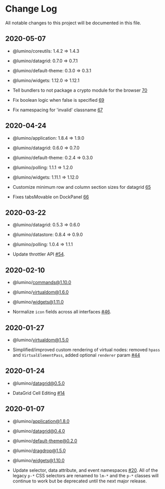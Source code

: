# Change Log

All notable changes to this project will be documented in this file.

## 2020-05-07

 - @lumino/coreutils: 1.4.2 => 1.4.3
 - @lumino/datagrid: 0.7.0 => 0.7.1
 - @lumino/default-theme: 0.3.0 => 0.3.1
 - @lumino/widgets: 1.12.0 => 1.12.1

- Tell bundlers to not package a crypto module for the browser [70](https://github.com/jupyterlab/lumino/pull/70)
- Fix boolean logic when false is specified [69](https://github.com/jupyterlab/lumino/pull/69)
- Fix namespacing for 'invalid' classname [67](https://github.com/jupyterlab/lumino/pull/67)


## 2020-04-24

 - @lumino/application: 1.8.4 => 1.9.0
 - @lumino/datagrid: 0.6.0 => 0.7.0
 - @lumino/default-theme: 0.2.4 => 0.3.0
 - @lumino/polling: 1.1.1 => 1.2.0
 - @lumino/widgets: 1.11.1 => 1.12.0

 - Customize minimum row and column section sizes for datagrid [65](https://github.com/jupyterlab/lumino/pull/65)
 - Fixes tabsMovable on DockPanel [66](https://github.com/jupyterlab/lumino/pull/66)


## 2020-03-22

 - @lumino/datagrid: 0.5.3 => 0.6.0
 - @lumino/datastore: 0.8.4 => 0.9.0
 - @lumino/polling: 1.0.4 => 1.1.1

 - Update throttler API [#54](https://github.com/jupyterlab/lumino/pull/54).


## 2020-02-10

 - @lumino/commands@1.10.0
 - @lumino/virtualdom@1.6.0
 - @lumino/widgets@1.11.0

 - Normalize `icon` fields across all interfaces [#46](https://github.com/jupyterlab/lumino/pull/46).


## 2020-01-27

- @lumino/virtualdom@1.5.0

- Simplified/improved custom rendering of virtual nodes: removed `hpass` and `VirtualElementPass`, added optional `renderer` param [#44](https://github.com/jupyterlab/lumino/pull/44)


## 2020-01-24
 - @lumino/datagrid@0.5.0

 - DataGrid Cell Editing [#14](https://github.com/jupyterlab/lumino/pull/14)


## 2020-01-07

 - @lumino/application@1.8.0
 - @lumino/datagrid@0.4.0
 - @lumino/default-theme@0.2.0
 - @lumino/dragdrop@1.5.0
 - @lumino/widgets@1.10.0

- Update selector, data attribute, and event namespaces [#20](https://github.com/jupyterlab/lumino/pull/20).  All of the legacy `p-*` CSS selectors are renamed to `lm-*` and the `p-*` classes will continue to work but be deprecated until the next major release.
